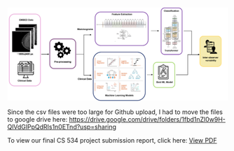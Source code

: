 ![pipeline](https://github.com/cosinesimilarity1/Team-SSAnet/blob/main/pipeline.png)

Since the csv files were too large for Github upload, I had to move the files to google drive here: https://drive.google.com/drive/folders/1fbd1nZl0w9H-QlVdGlPpQdRIs1n0ETnd?usp=sharing

To view our final CS 534 project submission report, click here: [View PDF](https://github.com/cosinesimilarity1/Team-SSAnet/blob/main/Concordance_in_Breast_Cancer_Screening_between_Traditional_and_Deep_Learning_Models.pdf)

